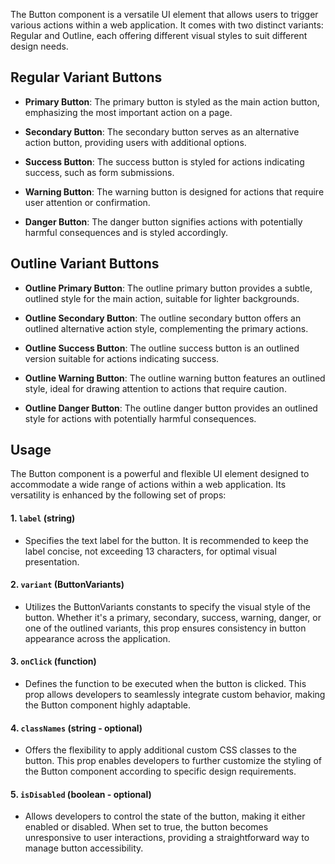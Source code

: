 The Button component is a versatile UI element that allows users to trigger various actions within a web application. It comes with two distinct variants: Regular and Outline, each offering different visual styles to suit different design needs.

## Regular Variant Buttons

* **Primary Button**: The primary button is styled as the main action button, emphasizing the most important action on a page.

* **Secondary Button**: The secondary button serves as an alternative action button, providing users with additional options.

* **Success Button**: The success button is styled for actions indicating success, such as form submissions.

* **Warning Button**: The warning button is designed for actions that require user attention or confirmation.

* **Danger Button**: The danger button signifies actions with potentially harmful consequences and is styled accordingly.

## Outline Variant Buttons

* **Outline Primary Button**: The outline primary button provides a subtle, outlined style for the main action, suitable for lighter backgrounds.

* **Outline Secondary Button**: The outline secondary button offers an outlined alternative action style, complementing the primary actions.

* **Outline Success Button**: The outline success button is an outlined version suitable for actions indicating success.

*  **Outline Warning Button**: The outline warning button features an outlined style, ideal for drawing attention to actions that require caution.

* **Outline Danger Button**: The outline danger button provides an outlined style for actions with potentially harmful consequences.

## Usage

The Button component is a powerful and flexible UI element designed to accommodate a wide range of actions within a web application. Its versatility is enhanced by the following set of props:

#### 1. `label` (string)

* Specifies the text label for the button. It is recommended to keep the label concise, not exceeding 13 characters, for optimal visual presentation.

#### 2.  `variant` (ButtonVariants)

* Utilizes the ButtonVariants constants to specify the visual style of the button. Whether it's a primary, secondary, success, warning, danger, or one of the outlined variants, this prop ensures consistency in button appearance across the application.

#### 3. `onClick` (function)

* Defines the function to be executed when the button is clicked. This prop allows developers to seamlessly integrate custom behavior, making the Button component highly adaptable.

#### 4. `classNames` (string - optional)

* Offers the flexibility to apply additional custom CSS classes to the button. This prop enables developers to further customize the styling of the Button component according to specific design requirements.

#### 5. `isDisabled` (boolean - optional)

* Allows developers to control the state of the button, making it either enabled or disabled. When set to true, the button becomes unresponsive to user interactions, providing a straightforward way to manage button accessibility.